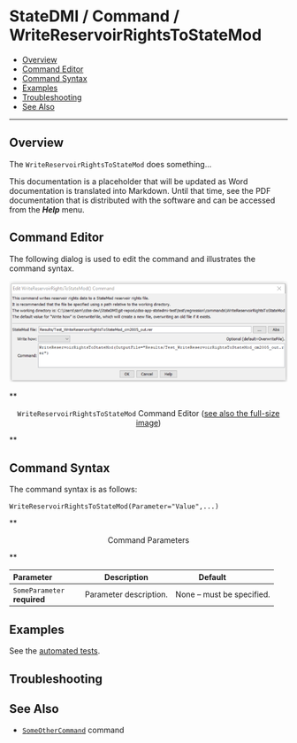 # StateDMI / Command / WriteReservoirRightsToStateMod #

* [Overview](#overview)
* [Command Editor](#command-editor)
* [Command Syntax](#command-syntax)
* [Examples](#examples)
* [Troubleshooting](#troubleshooting)
* [See Also](#see-also)

-------------------------

## Overview ##

The `WriteReservoirRightsToStateMod` does something...

This documentation is a placeholder that will be updated as Word documentation is translated into Markdown.
Until that time, see the PDF documentation that is distributed with the software and can be accessed
from the ***Help*** menu.

## Command Editor ##

The following dialog is used to edit the command and illustrates the command syntax.

![WriteReservoirRightsToStateMod](WriteReservoirRightsToStateMod.png)

**<p style="text-align: center;">
`WriteReservoirRightsToStateMod` Command Editor (<a href="../WriteReservoirRightsToStateMod.png">see also the full-size image</a>)
</p>**

## Command Syntax ##

The command syntax is as follows:

```text
WriteReservoirRightsToStateMod(Parameter="Value",...)
```
**<p style="text-align: center;">
Command Parameters
</p>**

| **Parameter**&nbsp;&nbsp;&nbsp;&nbsp;&nbsp;&nbsp;&nbsp;&nbsp;&nbsp;&nbsp;&nbsp;&nbsp; | **Description** | **Default**&nbsp;&nbsp;&nbsp;&nbsp;&nbsp;&nbsp;&nbsp;&nbsp;&nbsp;&nbsp; |
| --------------|-----------------|----------------- |
|`SomeParameter`<br>**required**|Parameter description.|None – must be specified.|

## Examples ##

See the [automated tests](https://github.com/OpenWaterFoundation/cdss-app-statedmi-main/tree/master/test/regression/commands/WriteReservoirRightsToStateMod).

## Troubleshooting ##

## See Also ##

* [`SomeOtherCommand`](../SomeOtherCommand/SomeOtherCommand) command
